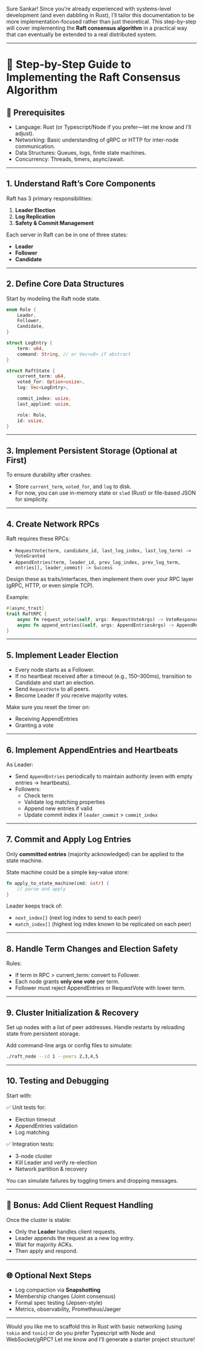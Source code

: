 Sure Sankar! Since you’re already experienced with systems-level development (and even dabbling in Rust), I’ll tailor this documentation to be more implementation-focused rather than just theoretical. This step-by-step will cover implementing the **Raft consensus algorithm** in a practical way that can eventually be extended to a real distributed system.

---

# 🧭 Step-by-Step Guide to Implementing the Raft Consensus Algorithm

## 🧱 Prerequisites

- Language: Rust (or Typescript/Node if you prefer—let me know and I’ll adjust).
- Networking: Basic understanding of gRPC or HTTP for inter-node communication.
- Data Structures: Queues, logs, finite state machines.
- Concurrency: Threads, timers, async/await.

---

## 1. **Understand Raft’s Core Components**

Raft has 3 primary responsibilities:

1. **Leader Election**
2. **Log Replication**
3. **Safety & Commit Management**

Each server in Raft can be in one of three states:

- **Leader**
- **Follower**
- **Candidate**

---

## 2. **Define Core Data Structures**

Start by modeling the Raft node state.

```rust
enum Role {
    Leader,
    Follower,
    Candidate,
}

struct LogEntry {
    term: u64,
    command: String, // or Vec<u8> if abstract
}

struct RaftState {
    current_term: u64,
    voted_for: Option<usize>,
    log: Vec<LogEntry>,

    commit_index: usize,
    last_applied: usize,

    role: Role,
    id: usize,
}
```

---

## 3. **Implement Persistent Storage (Optional at First)**

To ensure durability after crashes:

- Store `current_term`, `voted_for`, and `log` to disk.
- For now, you can use in-memory state or `sled` (Rust) or file-based JSON for simplicity.

---

## 4. **Create Network RPCs**

Raft requires these RPCs:

- `RequestVote(term, candidate_id, last_log_index, last_log_term) -> VoteGranted`
- `AppendEntries(term, leader_id, prev_log_index, prev_log_term, entries[], leader_commit) -> Success`

Design these as traits/interfaces, then implement them over your RPC layer (gRPC, HTTP, or even simple TCP).

Example:

```rust
#[async_trait]
trait RaftRPC {
    async fn request_vote(&self, args: RequestVoteArgs) -> VoteResponse;
    async fn append_entries(&self, args: AppendEntriesArgs) -> AppendResponse;
}
```

---

## 5. **Implement Leader Election**

- Every node starts as a Follower.
- If no heartbeat received after a timeout (e.g., 150–300ms), transition to Candidate and start an election.
- Send `RequestVote` to all peers.
- Become Leader if you receive majority votes.

Make sure you reset the timer on:

- Receiving AppendEntries
- Granting a vote

---

## 6. **Implement AppendEntries and Heartbeats**

As Leader:

- Send `AppendEntries` periodically to maintain authority (even with empty entries → heartbeats).
- Followers:
  - Check term
  - Validate log matching properties
  - Append new entries if valid
  - Update commit index if `leader_commit` > `commit_index`

---

## 7. **Commit and Apply Log Entries**

Only **committed entries** (majority acknowledged) can be applied to the state machine.

State machine could be a simple key-value store:

```rust
fn apply_to_state_machine(cmd: &str) {
    // parse and apply
}
```

Leader keeps track of:

- `next_index[]` (next log index to send to each peer)
- `match_index[]` (highest log index known to be replicated on each peer)

---

## 8. **Handle Term Changes and Election Safety**

Rules:

- If term in RPC > current_term: convert to Follower.
- Each node grants **only one vote** per term.
- Follower must reject AppendEntries or RequestVote with lower term.

---

## 9. **Cluster Initialization & Recovery**

Set up nodes with a list of peer addresses. Handle restarts by reloading state from persistent storage.

Add command-line args or config files to simulate:

```bash
./raft_node --id 1 --peers 2,3,4,5
```

---

## 10. **Testing and Debugging**

Start with:

✅ Unit tests for:

- Election timeout
- AppendEntries validation
- Log matching

✅ Integration tests:

- 3-node cluster
- Kill Leader and verify re-election
- Network partition & recovery

You can simulate failures by toggling timers and dropping messages.

---

## 🧪 Bonus: Add Client Request Handling

Once the cluster is stable:

- Only the **Leader** handles client requests.
- Leader appends the request as a new log entry.
- Wait for majority ACKs.
- Then apply and respond.

---

## 🌐 Optional Next Steps

- Log compaction via **Snapshotting**
- Membership changes (Joint consensus)
- Formal spec testing (Jepsen-style)
- Metrics, observability, Prometheus/Jaeger

---

Would you like me to scaffold this in Rust with basic networking (using `tokio` and `tonic`) or do you prefer Typescript with Node and WebSocket/gRPC? Let me know and I’ll generate a starter project structure!
